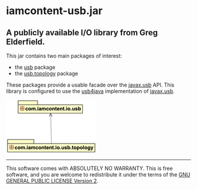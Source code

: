 # iamcontent-usb.jar
## A publicly available I/O library from Greg Elderfield.

This jar contains two main packages of interest:

* the [usb](src/site/md/usb.md) package 
* the [usb.topology](src/site/md/usb.topology.md) package

These packages provide a usable facade over the [javax.usb](http://sourceforge.net/projects/javax-usb/) API. This library is configured to use the [usb4java](http://usb4java.org/) implementation of [javax.usb](http://sourceforge.net/projects/javax-usb/).

![Package Diagram](src/site/uml/com.iamcontent.io.usb-package.png)

---

This software comes with ABSOLUTELY NO WARRANTY. This is free software, and you are welcome to redistribute it
under the terms of the [GNU GENERAL PUBLIC LICENSE Version 2](https://www.gnu.org/licenses/gpl-2.0.html).
